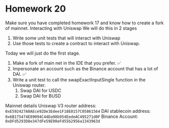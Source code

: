 # Homework 20

Make sure you have completed homework 17 and know how to create a fork of mainnet.
Interacting with Uniswap
We will do this in 2 stages

1. Write some unit tests that will interact with Uniswap
2. Use those tests to create a contract to interact with Uniswap.

Today we will just do the first stage.

1. Make a fork of main net in the IDE that you prefer. ✅
2. Impersonate an account such as the Binance account that has a lot of DAI. ✅
3. Write a unit test to call the swapExactInputSingle function in the Uniswap router.
   1. Swap DAI for USDC
   2. Swap DAI for BUSD

Mainnet details
Uniswap V3 router address: `0xE592427A0AEce92De3Edee1F18E0157C05861564`
DAI stablecoin address: `0x6B175474E89094C44Da98b954EedeAC495271d0F`
Binance Account: `0xDFd5293D8e347dFe59E90eFd55b2956a1343963d`
